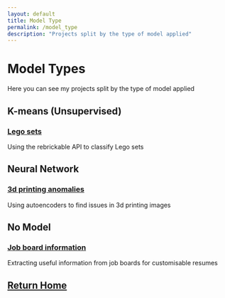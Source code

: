 ```yaml
---
layout: default
title: Model Type
permalink: /model_type
description: "Projects split by the type of model applied"
---
```

# Model Types
Here you can see my projects split by the type of model applied

## K-means (Unsupervised)
### [Lego sets](https://sammatt87.github.io/lego_sets_classification)
Using the rebrickable API to classify Lego sets

## Neural Network
### [3d printing anomalies](https://sammatt87.github.io/3d_printing_anomalies)
Using autoencoders to find issues in 3d printing images

## No Model
### [Job board information](https://sammatt87.github.io/job_board_info)
Extracting useful information from job boards for customisable resumes

## [Return Home](https://sammatt87.github.io/)